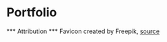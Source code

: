 # Portfolio

*** Attribution ***
Favicon created by Freepik, [source](https://www.flaticon.com/free-icons/book)